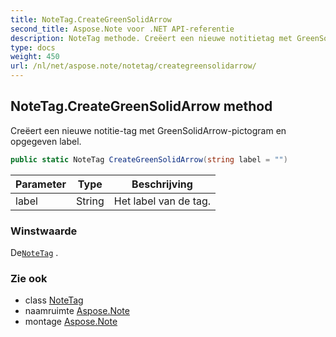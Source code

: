 ```yaml
---
title: NoteTag.CreateGreenSolidArrow
second_title: Aspose.Note voor .NET API-referentie
description: NoteTag methode. Creëert een nieuwe notitietag met GreenSolidArrowpictogram en opgegeven label.
type: docs
weight: 450
url: /nl/net/aspose.note/notetag/creategreensolidarrow/
---
```

## NoteTag.CreateGreenSolidArrow method

Creëert een nieuwe notitie-tag met GreenSolidArrow-pictogram en opgegeven label.

```csharp
public static NoteTag CreateGreenSolidArrow(string label = "")
```

| Parameter | Type | Beschrijving |
| --- | --- | --- |
| label | String | Het label van de tag. |

### Winstwaarde

De[`NoteTag`](../) .

### Zie ook

* class [NoteTag](../)
* naamruimte [Aspose.Note](../../notetag/)
* montage [Aspose.Note](../../../)



